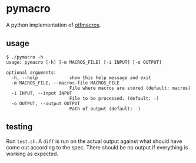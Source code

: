 # pymacro

A python implementation of [otfmacros](https://github.com/alvierahman90/otfmacros).

## usage
```
$ ./pymacro -h
usage: pymacro [-h] [-m MACROS_FILE] [-i INPUT] [-o OUTPUT]

optional arguments:
  -h, --help            show this help message and exit
  -m MACROS_FILE, --macros-file MACROS_FILE
                        File where macros are stored (default: macros)
  -i INPUT, --input INPUT
                        File to be processed. (default: -)
  -o OUTPUT, --output OUTPUT
                        Path of output (default: -)
```

## testing

Run `test.sh`.
A `diff` is run on the actual output against what should have come out according
to the spec.
There should be no output if everything is working as expected.
